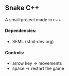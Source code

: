 ## Snake C++

A small project made in c++

#### Dependencies:

- SFML (sfml-dev.org)

#### Controls:
- arrow key -> movements
- space -> restart the game
